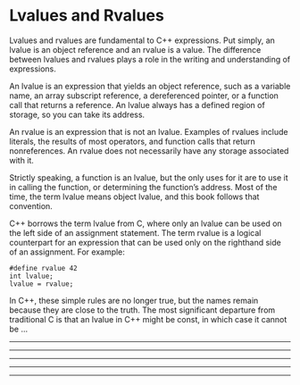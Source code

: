 # Lvalues and Rvalues
Lvalues and rvalues are fundamental to C++ expressions. Put simply, an lvalue is an object reference and an rvalue is a value. The difference between lvalues and rvalues plays a role in the writing and understanding of expressions.

An lvalue is an expression that yields an object reference, such as a variable name, an array subscript reference, a dereferenced pointer, or a function call that returns a reference. An lvalue always has a defined region of storage, so you can take its address.

An rvalue is an expression that is not an lvalue. Examples of rvalues include literals, the results of most operators, and function calls that return nonreferences. An rvalue does not necessarily have any storage associated with it.

Strictly speaking, a function is an lvalue, but the only uses for it are to use it in calling the function, or determining the function’s address. Most of the time, the term lvalue means object lvalue, and this book follows that convention.

C++ borrows the term lvalue from C, where only an lvalue can be used on the left side of an assignment statement. The term rvalue is a logical counterpart for an expression that can be used only on the righthand side of an assignment. For example:
```
#define rvalue 42
int lvalue;
lvalue = rvalue;
```
In C++, these simple rules are no longer true, but the names remain because they are close to the truth. The most significant departure from traditional C is that an lvalue in C++ might be const, in which case it cannot be ...

--------------------------------
--------------------------------
--------------------------------
--------------------------------
--------------------------------

